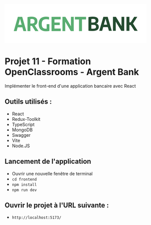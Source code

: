 ![Logo de Argent Bank](./frontend/public/argentBankLogo.png)

# Projet 11 - Formation OpenClassrooms - Argent Bank

Implémenter le front-end d'une application bancaire avec React

## Outils utilisés :

- React
- Redux-Toolkit
- TypeScript
- MongoDB
- Swagger
- Vite
- Node.JS

## Lancement de l'application

- Ouvrir une nouvelle fenêtre de terminal
- `cd frontend`
- `npm install`
- `npm run dev`

## Ouvrir le projet à l'URL suivante :

- `http://localhost:5173/`
